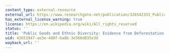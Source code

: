 ```yaml
---
content_type: external-resource
external_url: https://www.researchgate.net/publication/326542333_Public_Goods_and_Ethnic_Diversity_Evidence_from_Deforestation_in_Indonesia
has_external_license_warning: true
license: https://en.wikipedia.org/wiki/All_rights_reserved
status: ''
title: 'Public Goods and Ethnic Diversity: Evidence from Deforestation in Indonesia'
uid: 42651947-ae3e-480f-ba8b-3e566d835e3d
wayback_url: ''
---
```

